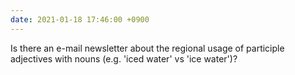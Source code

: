 ```yaml
---
date: 2021-01-18 17:46:00 +0900
---
```


Is there an e-mail newsletter about the regional usage of participle adjectives with nouns (e.g. 'iced water' vs 'ice water')?
